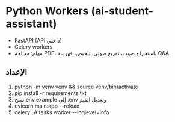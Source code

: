 # Python Workers (ai-student-assistant)

- FastAPI (API داخلي)
- Celery workers
- مهام: معالجة PDF، استخراج صوت، تفريغ صوتي، تلخيص، فهرسة، Q&A

## الإعداد
1. python -m venv venv && source venv/bin/activate
2. pip install -r requirements.txt
3. نسخ env.example إلى .env وتعديل القيم
4. uvicorn main:app --reload
5. celery -A tasks worker --loglevel=info

